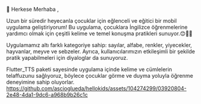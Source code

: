 👋 Herkese Merhaba ,

Uzun bir süredir heyecanla çocuklar için eğlenceli ve eğitici bir mobil uygulama geliştiriyorum! Bu uygulama, çocuklara İngilizce öğrenmelerine yardımcı olmak için çeşitli kelime ve temel konuşma pratikleri sunuyor.😊🥳🤩 

Uygulamamız altı farklı kategoriye sahip: sayılar, alfabe, renkler, yiyecekler, hayvanlar, meyve ve sebzeler. Ayrıca, kullanıcılarımızın etkileşimli bir şekilde pratik yapabilmeleri için diyaloglar da sunuyoruz.

Flutter_TTS paketi sayesinde uygulama içinde kelime ve cümlelerin telaffuzunu sağlıyoruz, böylece çocuklar görme ve duyma yoluyla öğrenme deneyimine sahip oluyorlar.
https://github.com/ascioglueda/hellokids/assets/104274299/03920804-2e48-4da1-9dc6-a968b9b26c1c
